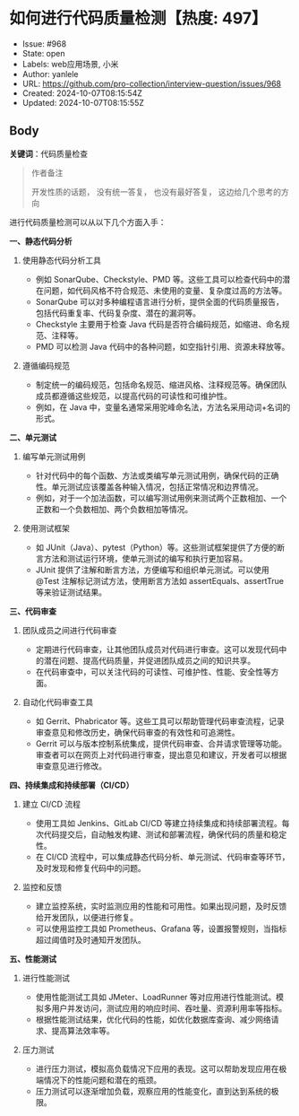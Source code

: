# 如何进行代码质量检测【热度: 497】

- Issue: #968
- State: open
- Labels: web应用场景, 小米
- Author: yanlele
- URL: https://github.com/pro-collection/interview-question/issues/968
- Created: 2024-10-07T08:15:54Z
- Updated: 2024-10-07T08:15:55Z

## Body

**关键词**：代码质量检查

> 作者备注
>
> 开发性质的话题， 没有统一答复， 也没有最好答复， 这边给几个思考的方向

进行代码质量检测可以从以下几个方面入手：

**一、静态代码分析**

1. 使用静态代码分析工具

   - 例如 SonarQube、Checkstyle、PMD 等。这些工具可以检查代码中的潜在问题，如代码风格不符合规范、未使用的变量、复杂度过高的方法等。
   - SonarQube 可以对多种编程语言进行分析，提供全面的代码质量报告，包括代码重复率、代码复杂度、潜在的漏洞等。
   - Checkstyle 主要用于检查 Java 代码是否符合编码规范，如缩进、命名规范、注释等。
   - PMD 可以检测 Java 代码中的各种问题，如空指针引用、资源未释放等。

2. 遵循编码规范
   - 制定统一的编码规范，包括命名规范、缩进风格、注释规范等。确保团队成员都遵循这些规范，以提高代码的可读性和可维护性。
   - 例如，在 Java 中，变量名通常采用驼峰命名法，方法名采用动词+名词的形式。

**二、单元测试**

1. 编写单元测试用例

   - 针对代码中的每个函数、方法或类编写单元测试用例，确保代码的正确性。单元测试应该覆盖各种输入情况，包括正常情况和边界情况。
   - 例如，对于一个加法函数，可以编写测试用例来测试两个正数相加、一个正数和一个负数相加、两个负数相加等情况。

2. 使用测试框架
   - 如 JUnit（Java）、pytest（Python）等。这些测试框架提供了方便的断言方法和测试运行环境，使单元测试的编写和执行更加容易。
   - JUnit 提供了注解和断言方法，方便编写和组织单元测试。可以使用@Test 注解标记测试方法，使用断言方法如 assertEquals、assertTrue 等来验证测试结果。

**三、代码审查**

1. 团队成员之间进行代码审查

   - 定期进行代码审查，让其他团队成员对代码进行审查。这可以发现代码中的潜在问题、提高代码质量，并促进团队成员之间的知识共享。
   - 在代码审查中，可以关注代码的可读性、可维护性、性能、安全性等方面。

2. 自动化代码审查工具
   - 如 Gerrit、Phabricator 等。这些工具可以帮助管理代码审查流程，记录审查意见和修改历史，确保代码审查的有效性和可追溯性。
   - Gerrit 可以与版本控制系统集成，提供代码审查、合并请求管理等功能。审查者可以在网页上对代码进行审查，提出意见和建议，开发者可以根据审查意见进行修改。

**四、持续集成和持续部署（CI/CD）**

1. 建立 CI/CD 流程

   - 使用工具如 Jenkins、GitLab CI/CD 等建立持续集成和持续部署流程。每次代码提交后，自动触发构建、测试和部署流程，确保代码的质量和稳定性。
   - 在 CI/CD 流程中，可以集成静态代码分析、单元测试、代码审查等环节，及时发现和修复代码中的问题。

2. 监控和反馈
   - 建立监控系统，实时监测应用的性能和可用性。如果出现问题，及时反馈给开发团队，以便进行修复。
   - 可以使用监控工具如 Prometheus、Grafana 等，设置报警规则，当指标超过阈值时及时通知开发团队。

**五、性能测试**

1. 进行性能测试

   - 使用性能测试工具如 JMeter、LoadRunner 等对应用进行性能测试。模拟多用户并发访问，测试应用的响应时间、吞吐量、资源利用率等指标。
   - 根据性能测试结果，优化代码的性能，如优化数据库查询、减少网络请求、提高算法效率等。

2. 压力测试
   - 进行压力测试，模拟高负载情况下应用的表现。这可以帮助发现应用在极端情况下的性能问题和潜在的瓶颈。
   - 压力测试可以逐渐增加负载，观察应用的性能变化，直到达到系统的极限。

